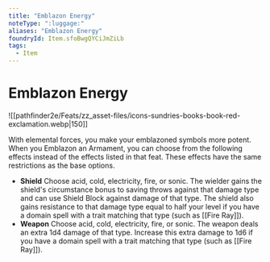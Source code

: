 ```yaml
---
title: "Emblazon Energy"
noteType: ":luggage:"
aliases: "Emblazon Energy"
foundryId: Item.sfoBwgQYCiJmZiLb
tags:
  - Item
---
```


# Emblazon Energy
![[pathfinder2e/Feats/zz_asset-files/icons-sundries-books-book-red-exclamation.webp|150]]

With elemental forces, you make your emblazoned symbols more potent. When you Emblazon an Armament, you can choose from the following effects instead of the effects listed in that feat. These effects have the same restrictions as the base options.

*   **Shield** Choose acid, cold, electricity, fire, or sonic. The wielder gains the shield's circumstance bonus to saving throws against that damage type and can use Shield Block against damage of that type. The shield also gains resistance to that damage type equal to half your level if you have a domain spell with a trait matching that type (such as [[Fire Ray]]).
*   **Weapon** Choose acid, cold, electricity, fire, or sonic. The weapon deals an extra 1d4 damage of that type. Increase this extra damage to 1d6 if you have a domain spell with a trait matching that type (such as [[Fire Ray]]).
